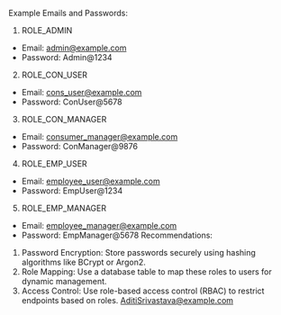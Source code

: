 Example Emails and Passwords:
1. ROLE_ADMIN
* Email: admin@example.com
* Password: Admin@1234
2. ROLE_CON_USER
* Email: cons_user@example.com
* Password: ConUser@5678
3. ROLE_CON_MANAGER
* Email: consumer_manager@example.com
* Password: ConManager@9876
4. ROLE_EMP_USER
* Email: employee_user@example.com
* Password: EmpUser@1234
5. ROLE_EMP_MANAGER
* Email: employee_manager@example.com
* Password: EmpManager@5678
Recommendations:
1. Password Encryption: Store passwords securely using hashing algorithms like BCrypt or Argon2.
2. Role Mapping: Use a database table to map these roles to users for dynamic management.
3. Access Control: Use role-based access control (RBAC) to restrict endpoints based on roles.
AditiSrivastava@example.com
